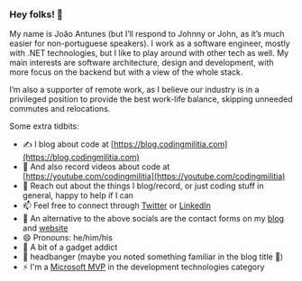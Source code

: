### Hey folks! 👋

My name is João Antunes (but I’ll respond to Johnny or John, as it’s much easier for non-portuguese speakers). I work as a software engineer, mostly with .NET technologies, but I like to play around with other tech as well. My main interests are software architecture, design and development, with more focus on the backend but with a view of the whole stack.

I’m also a supporter of remote work, as I believe our industry is in a privileged position to provide the best work-life balance, skipping unneeded commutes and relocations.

Some extra tidbits:

- ✍ I blog about code at [https://blog.codingmilitia.com](https://blog.codingmilitia.com)
- 📼 And also record videos about code at [https://youtube.com/codingmilitia](https://youtube.com/codingmilitia)
- 💬 Reach out about the things I blog/record, or just coding stuff in general, happy to help if I can
- 📫 Feel free to connect through [Twitter](https://twitter.com/joaofbantunes) or [LinkedIn](https://www.linkedin.com/in/joaofbantunes/)
- 📧 An alternative to the above socials are the contact forms on my [blog](https://blog.codingmilitia.com/contact/) and [website](https://antunes.dev/)
- 😄 Pronouns: he/him/his
- 📱 A bit of a gadget addict
- 🤘 headbanger (maybe you noted something familiar in the blog title 🙂)
- ⚡ I'm a [Microsoft MVP](https://mvp.microsoft.com/en-us/PublicProfile/5003375) in the development technologies category
